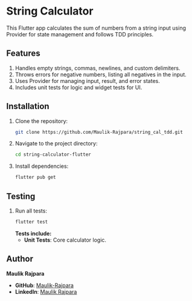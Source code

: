 # String Calculator

This Flutter app calculates the sum of numbers from a string input using Provider for state management and follows TDD principles.

## Features
1. Handles empty strings, commas, newlines, and custom delimiters.
2. Throws errors for negative numbers, listing all negatives in the input.
3. Uses Provider for managing input, result, and error states.
4. Includes unit tests for logic and widget tests for UI.

## Installation
1. Clone the repository:
    ```bash
    git clone https://github.com/Maulik-Rajpara/string_cal_tdd.git
    ```
2. Navigate to the project directory:
    ```bash
    cd string-calculator-flutter
    ```
3. Install dependencies:
    ```bash
    flutter pub get
    ```

## Testing
1. Run all tests:
    ```bash
    flutter test
    ```
   **Tests include:**  
    - **Unit Tests**: Core calculator logic.

## Author
**Maulik Rajpara**  
- **GitHub**: [Maulik-Rajpara](https://github.com/Maulik-Rajpara)  
- **LinkedIn**: [Maulik Rajpara](https://www.linkedin.com/in/maulik-rajpara-7b695812b/)  
